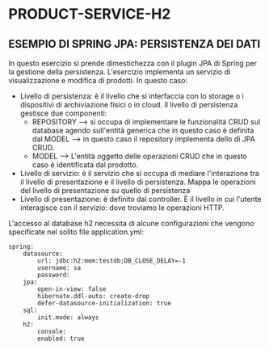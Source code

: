 # PRODUCT-SERVICE-H2
## ESEMPIO DI SPRING JPA: PERSISTENZA DEI DATI

In questo esercizio si prende dimestichezza con il plugin JPA di Spring per la gestione della persistenza. 
L'esercizio implementa un servizio di visualizzazione e modifica di prodotti. 
In questo caso: 
- Livello di persistenza: è il livello che si interfaccia con lo storage o i dispositivi di archiviazione fisici o in cloud. Il livello di persistenza gestisce due componenti:
    - REPOSITORY --> si occupa di implementare le funzionalità CRUD sul database agendo sull'entità generica che in questo caso è definita dal MODEL --> in questo caso il repository implementa dello di JPA CRUD. 
    - MODEL --> L'entità oggetto delle operazioni CRUD che in questo caso è identificata dal prodotto.
- Livello di servizio: è il servizio che si occupa di mediare l'interazione tra il livello di presentazione e il livello di persistenza. Mappa le operazioni del livello di presentazione su quello di persistenza
- Livello di presentazione: è definito dal controller. È il livello in cui l'utente interagisce con il servizio: dove troviamo le operazioni HTTP.

L'accesso al database h2 necessita di alcune configurazioni che vengono specificate nel solito file application.yml: 

```
spring:
    datasource:
        url: jdbc:h2:mem:testdb;DB_CLOSE_DELAY=-1
        username: sa
        password:
    jpa:
        open-in-view: false
        hibernate.ddl-auto: create-drop
        defer-datasource-initialization: true
    sql:
        init.mode: always
    h2:
        console:
        enabled: true
```